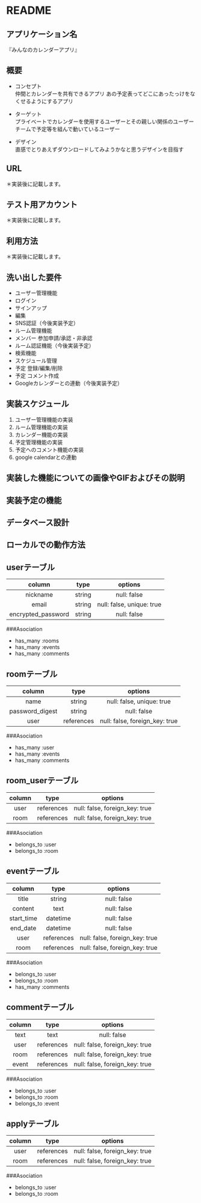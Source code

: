 # README

## アプリケーション名
『みんなのカレンダーアプリ』

## 概要
- コンセプト  
仲間とカレンダーを共有できるアプリ
あの予定表ってどこにあったっけをなくせるようにするアプリ

- ターゲット  
プライベートでカレンダーを使用するユーザーとその親しい関係のユーザー
チームで予定等を組んで動いているユーザー

- デザイン  
直感でとりあえずダウンロードしてみようかなと思うデザインを目指す

## URL
＊実装後に記載します。

## テスト用アカウント
＊実装後に記載します。

## 利用方法
＊実装後に記載します。

## 洗い出した要件
- ユーザー管理機能
 - ログイン
 - サインアップ
 - 編集
 - SNS認証（今後実装予定）
- ルーム管理機能
 - メンバー 参加申請/承認・非承認
 - ルーム認証機能（今後実装予定）
 - 検索機能
 - スケジュール管理
  - 予定 登録/編集/削除
  - 予定 コメント作成
  - Googleカレンダーとの連動（今後実装予定）

## 実装スケジュール
1. ユーザー管理機能の実装
1. ルーム管理機能の実装
1. カレンダー機能の実装
1. 予定管理機能の実装
1. 予定へのコメント機能の実装
1. google calendarとの連動

## 実装した機能についての画像やGIFおよびその説明

## 実装予定の機能

## データベース設計

## ローカルでの動作方法

## userテーブル
| column               | type   | options                   |
|:--------------------:|:------:|:-------------------------:|
| nickname             | string | null: false               |
| email                | string | null: false, unique: true |
| encrypted_password   | string | null: false               |

###Asociation
- has_many :rooms
- has_many :events
- has_many :comments

## roomテーブル
| column               | type       | options                        |
|:--------------------:|:----------:|:------------------------------:|
| name                 | string     | null: false, unique: true      |
| password_digest      | string     | null: false                    |
| user                 | references | null: false, foreign_key: true |

###Asociation
- has_many :user
- has_many :events
- has_many :comments


## room_userテーブル
| column               | type       | options                        |
|:--------------------:|:----------:|:------------------------------:|
| user                 | references | null: false, foreign_key: true |
| room                 | references | null: false, foreign_key: true |

###Asociation
- belongs_to :user
- belongs_to :room


## eventテーブル
| column               | type       | options                        |
|:--------------------:|:----------:|:------------------------------:|
| title                | string     | null: false                    |
| content              | text       | null: false                    |
| start_time           | datetime   | null: false                    |
| end_date             | datetime   | null: false                    |
| user                 | references | null: false, foreign_key: true |
| room                 | references | null: false, foreign_key: true |

###Asociation
- belongs_to :user
- belongs_to :room
- has_many   :comments

## commentテーブル
| column               | type       | options                        |
|:--------------------:|:----------:|:------------------------------:|
| text                 | text       | null: false                    |
| user                 | references | null: false, foreign_key: true |
| room                 | references | null: false, foreign_key: true |
| event                | references | null: false, foreign_key: true |

###Asociation
- belongs_to :user
- belongs_to :room
- belongs_to :event

## applyテーブル
| column               | type       | options                        |
|:--------------------:|:----------:|:------------------------------:|
| user                 | references | null: false, foreign_key: true |
| room                 | references | null: false, foreign_key: true |

###Asociation
- belongs_to :user
- belongs_to :room
